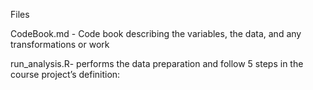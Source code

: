 Files

CodeBook.md - Code book describing the variables, the data, and any transformations or work

run_analysis.R- performs the data preparation and follow 5 steps in the course project’s definition:
